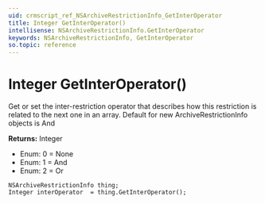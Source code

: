 ```yaml
---
uid: crmscript_ref_NSArchiveRestrictionInfo_GetInterOperator
title: Integer GetInterOperator()
intellisense: NSArchiveRestrictionInfo.GetInterOperator
keywords: NSArchiveRestrictionInfo, GetInterOperator
so.topic: reference
---
```


# Integer GetInterOperator()

Get or set the inter-restriction operator that describes how this restriction is related to the next one in an array. Default for new ArchiveRestrictionInfo objects is And

**Returns:** Integer

* Enum: 0 = None
* Enum: 1 = And
* Enum: 2 = Or

```crmscript
NSArchiveRestrictionInfo thing;
Integer interOperator  = thing.GetInterOperator();
```

